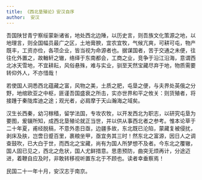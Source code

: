 ```yaml
---
title: 《西北垦殖论》安汉自序
author:  安汉
---
```


吾国陕甘青宁察绥蒙新诸省，地处西北边陲，以历史言，则吾族文化策源之地，以地理言，则全国幅员最广之区，土地膏腴，宜农宜牧，气候亢爽，可耕可屯，物产既丰，工资亦俭，各项企业，皆当视为命源者也。据谋国者，苦于交通之未便，往往化外置之，故輶轩之辙，络绎于东南都会，工商之业，竞争于沿江沿海，意谓西北冰天雪地，不宜耕耘，风俗悬殊，难与实业，驯至天然宝藏尽弃于地，物质需要转仰外人，不亦惜哉！

<!--truncate-->

若使国人洞悉西北蕴藏之富，风物之美，土质之肥，屯垦之便，与夫界处英俄之分野，地绾欧亚之中枢，匪谨吾国盛衰之所击，实亦世界和平之攸关：则货殖者，将接踵于秦陇库迪之途；观光者，必肩摩于天山瀚海之域矣。


汉生长西秦，幼习稼穑，留学法国，专攻农牧，以开发西北为职志，以研究屯垦为要图，爰辍所知，成西北垦殖论就正当世，并以供从事西北者之参考。惟本论草于二十年夏，甫经脱稿，不意外患日亟，边疆多故，东北既已沦陷，蒙藏复被侵扰，剥床及肤，岂啻日蹙百里，裹粮坐甲，亟宜务其三时！然东北之富源，因日人之调查鼓吹，已大白于世，而西北之宝藏，尚有为国人所梦想不及者。今东北之覆辙，国人固已见之，西北之危状，国人尤鲜措意。思患预防，曲突无烦再计，分途迈进，着鞭自应及时，非敢转移视听置东北于不顾也。读者幸垂察焉！


民国二十一年十月，安汉志于南京。